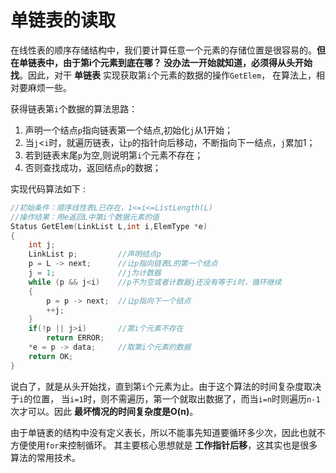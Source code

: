 单链表的读取
=========================================================
在线性表的顺序存储结构中，我们要计算任意一个元素的存储位置是很容易的。**但在单链表中，由于第i个元素到底在哪？
没办法一开始就知道，必须得从头开始找**。因此，对干 **单链表** 实现获取第`i`个元素的数据的操作`GetElem`，
在算法上，相对要麻烦一些。

获得链表第`i`个数据的算法思路：
1. 声明一个结点`p`指向链表第一个结点,初始化`j`从1开始；
2. 当`j`<`i`时，就遍历链表，让`p`的指针向后移动，不断指向下一结点，`j`累加1；
3. 若到链表末尾`p`为空,则说明第`i`个元素不存在；
4. 否则查找成功，返回结点`p`的数据；

实现代码算法如下 :
```c
//初始条件：顺序线性表L已存在，1<=i<=ListLength(L)
//操作结果：用e返回L中第i个数据元素的值
Status GetElem(LinkList L,int i,ElemType *e)
{
    int j;
    LinkList p;         //声明结点p
    p = L -> next;      //让p指向链表L的第一个结点
    j = 1;              //j为计数器
    while (p && j<i)    //p不为空或者计数器j还没有等于i时，循环继续
    {
        p = p -> next;  //让p指向下一个结点
        ++j;
    }
    if(!p || j>i)       //第i个元素不存在
        return ERROR;
    *e = p -> data;     //取第i个元素的数据
    return OK;
}
```
说白了，就是从头开始找，直到第`i`个元素为止。由于这个算法的时间复杂度取决于`i`的位置，
当`i=1`时，则不需遍历，第一个就取出数据了，而当`i=n`时则遍历`n-1`次才可以。因此 **最坏情况的时间复杂度是O(n)**。

由于单链袤的结构中没有定义表长，所以不能事先知道要循环多少次，因此也就不方便使用`for`来控制循环。
其主要核心思想就是 **工作指针后移**，这其实也是很多算法的常用技术。
